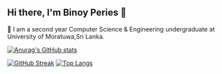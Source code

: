 ## Hi there, I'm Binoy Peries 👋

 🌱 I am a second year Computer Science & Engineering undergraduate at University of Moratuwa,Sri Lanka.

 
 
 [![Anurag's GitHub stats](https://github-readme-stats.vercel.app/api?username=binoyPeries&count_private=true&hide=stars&show_icons=true&theme=dark)](https://github.com/anuraghazra/github-readme-stats) 

[![GitHub Streak](https://github-readme-streak-stats.herokuapp.com/?user=binoyPeries&theme=dark)](https://git.io/streak-stats)
[![Top Langs](https://github-readme-stats.vercel.app/api/top-langs/?username=binoyPeries&langs_count=10&layout=compact&&theme=dark&hide=objective-C)](https://github.com/anuraghazra/github-readme-stats)
